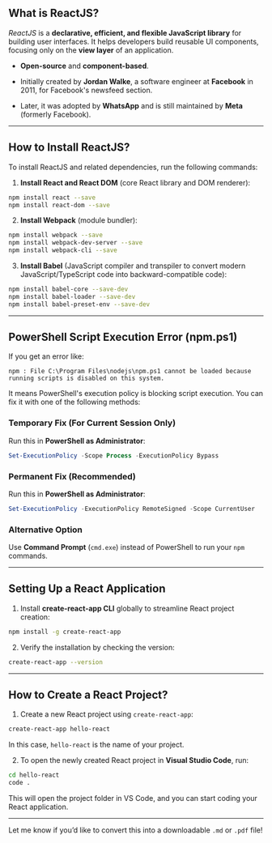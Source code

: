 ## What is ReactJS?

_ReactJS_ is a **declarative, efficient, and flexible JavaScript library** for building user interfaces. It helps developers build reusable UI components, focusing only on the **view layer** of an application.

- **Open-source** and **component-based**.
    
- Initially created by **Jordan Walke**, a software engineer at **Facebook** in 2011, for Facebook's newsfeed section.
    
- Later, it was adopted by **WhatsApp** and is still maintained by **Meta** (formerly Facebook).
    

---

## How to Install ReactJS?

To install ReactJS and related dependencies, run the following commands:

1. **Install React and React DOM** (core React library and DOM renderer):
    

```bash
npm install react --save
npm install react-dom --save
```

2. **Install Webpack** (module bundler):
    

```bash
npm install webpack --save
npm install webpack-dev-server --save
npm install webpack-cli --save
```

3. **Install Babel** (JavaScript compiler and transpiler to convert modern JavaScript/TypeScript code into backward-compatible code):
    

```bash
npm install babel-core --save-dev
npm install babel-loader --save-dev
npm install babel-preset-env --save-dev
```

---

## PowerShell Script Execution Error (npm.ps1)

If you get an error like:

```
npm : File C:\Program Files\nodejs\npm.ps1 cannot be loaded because running scripts is disabled on this system.
```

It means PowerShell's execution policy is blocking script execution. You can fix it with one of the following methods:

### **Temporary Fix (For Current Session Only)**

Run this in **PowerShell as Administrator**:

```powershell
Set-ExecutionPolicy -Scope Process -ExecutionPolicy Bypass
```

### **Permanent Fix (Recommended)**

Run this in **PowerShell as Administrator**:

```powershell
Set-ExecutionPolicy -ExecutionPolicy RemoteSigned -Scope CurrentUser
```

### **Alternative Option**

Use **Command Prompt** (`cmd.exe`) instead of PowerShell to run your `npm` commands.

---

## Setting Up a React Application

1. Install **create-react-app CLI** globally to streamline React project creation:
    

```bash
npm install -g create-react-app
```

2. Verify the installation by checking the version:
    

```bash
create-react-app --version
```

---

## How to Create a React Project?

1. Create a new React project using `create-react-app`:
    

```bash
create-react-app hello-react
```

In this case, `hello-react` is the name of your project.

2. To open the newly created React project in **Visual Studio Code**, run:
    

```bash
cd hello-react
code .
```

This will open the project folder in VS Code, and you can start coding your React application.

---

Let me know if you’d like to convert this into a downloadable `.md` or `.pdf` file!